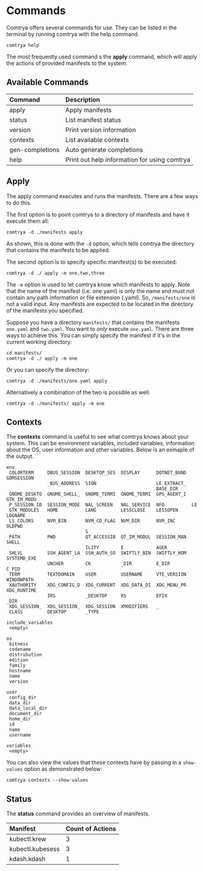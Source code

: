 # Commands

Comtrya offers several commands for use. They can be listed in the terminal by running comtrya with the help command.

```shell
comtrya help
```

The most frequently used command s the **apply** command, which will apply the actions of provided manifests to the system.

## Available Commands

| Command         | Description                                  |
|:----------------|:---------------------------------------------|
| apply           | Apply manifests                              |
| status          | List manifest status                         |
| version         | Print version information                    |
| contexts        | List available contexts                      |
| gen-completions | Auto generate completions                    |
| help            | Print out help information for using comtrya |

## Apply

The apply command executes and runs the manifests. There are a few ways to do this.

The first option is to point comtrya to a directory of manifests and have it execute them all:

```shell
comtrya -d ./manifests apply
```

As shown, this is done with the `-d` option, which tells comtrya the directory that contains the manifests to be applied.

The second option is to specify specific manifest(s) to be executed:

```shell
comtrya -d ./ apply -m one,two,three
```

The `-m` option is used to let comtrya know which manifests to apply. Note that the name of the manifest (i.e. one.yaml) is only the name and must not contain any path information or file extension (.yaml). So, `/manifests/one` is not a valid input. Any manifests are expected to be located in the directory of the manifests you specified.

Suppose you have a directory `manifests/` that contains the manifests `one.yaml` and `two.yaml`. You want to *only* execute `one.yaml`. There are three ways to achieve this. You can simply specify the manifest if it's in the current working directory:

```shell
cd manifests/
comtrya -d ./ apply -m one
```

Or you can specify the directory:

```shell
comtrya -d ./manifests/one.yaml apply
```

Alternatively a combination of the two is possible as well:

```shell
comtrya -d ./manifests/ apply -m one
```

## Contexts

The **contexts** command is useful to see what comtrya knows about your system. This can be environment variables, included variables, information about the OS, user information and other variables. Below is an exmaple of the output.

```text
env
 COLORTERM     DBUS_SESSION  DESKTOP_SES  DISPLAY      DOTNET_BUND  GDMSESSION
               _BUS_ADDRESS  SION                      LE_EXTRACT_
                                                       BASE_DIR
 GNOME_DESKTO  GNOME_SHELL_  GNOME_TERMI  GNOME_TERMI  GPG_AGENT_I  GTK_IM_MODU
 P_SESSION_ID  SESSION_MODE  NAL_SCREEN   NAL_SERVICE  NFO          LE
 GTK_MODULES   HOME          LANG         LESSCLOSE    LESSOPEN     LOGNAME
 LS_COLORS     NVM_BIN       NVM_CD_FLAG  NVM_DIR      NVM_INC      OLDPWD
                             S
 PATH          PWD           QT_ACCESSIB  QT_IM_MODUL  SESSION_MAN  SHELL
                             ILITY        E            AGER
 SHLVL         SSH_AGENT_LA  SSH_AUTH_SO  SWIFTLY_BIN  SWIFTLY_HOM  SYSTEMD_EXE
               UNCHER        CK           _DIR         E_DIR        C_PID
 TERM          TEXTDOMAIN    USER         USERNAME     VTE_VERSION  WINDOWPATH
 XAUTHORITY    XDG_CONFIG_D  XDG_CURRENT  XDG_DATA_DI  XDG_MENU_PR  XDG_RUNTIME
               IRS           _DESKTOP     RS           EFIX         _DIR
 XDG_SESSION_  XDG_SESSION_  XDG_SESSION  XMODIFIERS   _
 CLASS         DESKTOP       _TYPE

include_variables
 <empty>

os
 bitness
 codename
 distribution
 edition
 family
 hostname
 name
 version

user
 config_dir
 data_dir
 data_local_dir
 document_dir
 home_dir
 id
 name
 username

variables
 <empty>

```

You can also view the values that these contexts have by passing in a `show-values` option as demonstrated below:

```shell
comtrya contexts --show-values
```

## Status

The **status** command provides an overview of manifests.

| Manifest          | Count of Actions |
| :---------------- | :--------------- |
| kubectl.krew      | 3                |
| kubectl.kubesess  | 3                |
| kdash.kdash       | 1                |

